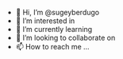 - 👋 Hi, I’m @sugeyberdugo
- 👀 I’m interested in 
- 🌱 I’m currently learning
- 💞️ I’m looking to collaborate on 
- 📫 How to reach me ...

<!---
sugeyberdugo/sugeyberdugo is a ✨ special ✨ repository because its `README.md` (this file) appears on your GitHub profile.
You can click the Preview link to take a look at your changes.
--->
